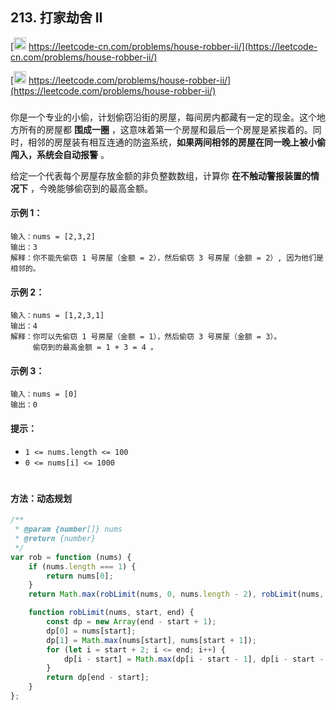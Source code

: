 ## 213. 打家劫舍 II

[<img src="https://static.leetcode-cn.com/cn-mono-assets/production/assets/logo-dark-cn.c42314a8.svg" height="20" /> https://leetcode-cn.com/problems/house-robber-ii/](https://leetcode-cn.com/problems/house-robber-ii/)

[<img src="https://assets.leetcode.com/static_assets/public/webpack_bundles/images/logo-dark.e99485d9b.svg" height="20"/> https://leetcode.com/problems/house-robber-ii/](https://leetcode.com/problems/house-robber-ii/)

###

你是一个专业的小偷，计划偷窃沿街的房屋，每间房内都藏有一定的现金。这个地方所有的房屋都 **围成一圈** ，这意味着第一个房屋和最后一个房屋是紧挨着的。同时，相邻的房屋装有相互连通的防盗系统，**如果两间相邻的房屋在同一晚上被小偷闯入，系统会自动报警** 。

给定一个代表每个房屋存放金额的非负整数数组，计算你 **在不触动警报装置的情况下** ，今晚能够偷窃到的最高金额。

#### 示例 1：

```
输入：nums = [2,3,2]
输出：3
解释：你不能先偷窃 1 号房屋（金额 = 2），然后偷窃 3 号房屋（金额 = 2）, 因为他们是相邻的。
```

#### 示例 2：

```
输入：nums = [1,2,3,1]
输出：4
解释：你可以先偷窃 1 号房屋（金额 = 1），然后偷窃 3 号房屋（金额 = 3）。
     偷窃到的最高金额 = 1 + 3 = 4 。
```

#### 示例 3：

```
输入：nums = [0]
输出：0
```

#### 提示：

-   `1 <= nums.length <= 100`
-   `0 <= nums[i] <= 1000`

#

#### 方法：动态规划

```js
/**
 * @param {number[]} nums
 * @return {number}
 */
var rob = function (nums) {
    if (nums.length === 1) {
        return nums[0];
    }
    return Math.max(robLimit(nums, 0, nums.length - 2), robLimit(nums, 1, nums.length - 1));

    function robLimit(nums, start, end) {
        const dp = new Array(end - start + 1);
        dp[0] = nums[start];
        dp[1] = Math.max(nums[start], nums[start + 1]);
        for (let i = start + 2; i <= end; i++) {
            dp[i - start] = Math.max(dp[i - start - 1], dp[i - start - 2] + nums[i]);
        }
        return dp[end - start];
    }
};
```

